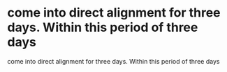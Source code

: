 # come into direct alignment for three days. Within this period of three days

come into direct alignment for three days. Within this period of three days